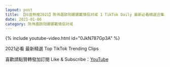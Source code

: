 ```yaml
---
layout: post
title: 【抖音熱搜2021】陈伟霆欧阳娜娜戴情侣对戒 1 TikTok Daily 最新必看精選合集2021 01 06
date: 2021-01-06
category: 陈伟霆欧阳娜娜戴情侣对戒
---
```


{% include youtube-video.html id="0JkN787Gp3A" %}

2021必看 最新精選 Top TikTok Trending Clips

喜歡請點贊轉發加訂閱 Like & Subscribe：[YouTube](https://www.youtube.com/channel/UCAoR7VcanIPd04uEq_GIylA/videos)

